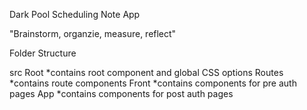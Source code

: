 Dark Pool Scheduling Note App

"Brainstorm, organzie, measure, reflect"

Folder Structure

src
		Root  *contains root component and global CSS options
		Routes  *contains route components
		Front  *contains components for pre auth pages
		App  *contains components for post auth pages
